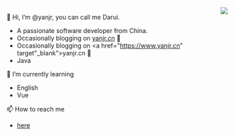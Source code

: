 <img align="right" src="https://github-readme-stats.vercel.app/api?username=yanjr&show_icons=true&icon_color=CE1D2D&text_color=718096&bg_color=ffffff&hide_title=true" />




👋 Hi, I’m @yanjr, you can call me Darui.
 - A passionate software developer from China.
 - Occasionally blogging on [yanjr.cn](https://www.yanjr.cn) 📖
 - Occasionally blogging on <a href="https://www.yanjr.cn" target"_blank">yanjr.cn</a> 📖
 - Java 
 
 
🌱 I’m currently learning 
 - English
 - Vue
 
📫 How to reach me 
 - [here](https://github.com/yanjr)

<!---
yanjr/yanjr is a ✨ special ✨ repository because its `README.md` (this file) appears on your GitHub profile.
You can click the Preview link to take a look at your changes.
--->






